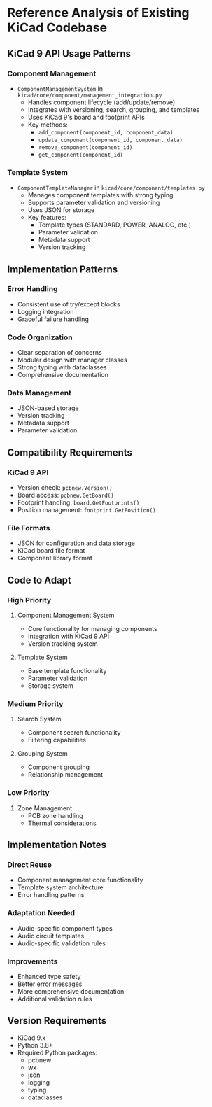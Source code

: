 # Reference Analysis of Existing KiCad Codebase

## KiCad 9 API Usage Patterns

### Component Management
- `ComponentManagementSystem` in `kicad/core/component/management_integration.py`
  - Handles component lifecycle (add/update/remove)
  - Integrates with versioning, search, grouping, and templates
  - Uses KiCad 9's board and footprint APIs
  - Key methods:
    - `add_component(component_id, component_data)`
    - `update_component(component_id, component_data)`
    - `remove_component(component_id)`
    - `get_component(component_id)`

### Template System
- `ComponentTemplateManager` in `kicad/core/component/templates.py`
  - Manages component templates with strong typing
  - Supports parameter validation and versioning
  - Uses JSON for storage
  - Key features:
    - Template types (STANDARD, POWER, ANALOG, etc.)
    - Parameter validation
    - Metadata support
    - Version tracking

## Implementation Patterns

### Error Handling
- Consistent use of try/except blocks
- Logging integration
- Graceful failure handling

### Code Organization
- Clear separation of concerns
- Modular design with manager classes
- Strong typing with dataclasses
- Comprehensive documentation

### Data Management
- JSON-based storage
- Version tracking
- Metadata support
- Parameter validation

## Compatibility Requirements

### KiCad 9 API
- Version check: `pcbnew.Version()`
- Board access: `pcbnew.GetBoard()`
- Footprint handling: `board.GetFootprints()`
- Position management: `footprint.GetPosition()`

### File Formats
- JSON for configuration and data storage
- KiCad board file format
- Component library format

## Code to Adapt

### High Priority
1. Component Management System
   - Core functionality for managing components
   - Integration with KiCad 9 API
   - Version tracking system

2. Template System
   - Base template functionality
   - Parameter validation
   - Storage system

### Medium Priority
1. Search System
   - Component search functionality
   - Filtering capabilities

2. Grouping System
   - Component grouping
   - Relationship management

### Low Priority
1. Zone Management
   - PCB zone handling
   - Thermal considerations

## Implementation Notes

### Direct Reuse
- Component management core functionality
- Template system architecture
- Error handling patterns

### Adaptation Needed
- Audio-specific component types
- Audio circuit templates
- Audio-specific validation rules

### Improvements
- Enhanced type safety
- Better error messages
- More comprehensive documentation
- Additional validation rules

## Version Requirements
- KiCad 9.x
- Python 3.8+
- Required Python packages:
  - pcbnew
  - wx
  - json
  - logging
  - typing
  - dataclasses 